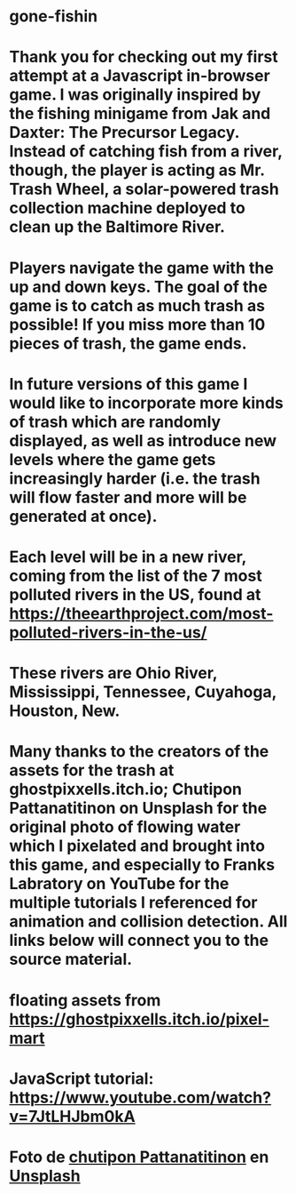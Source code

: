 # gone-fishin
# Thank you for checking out my first attempt at a Javascript in-browser game. I was originally inspired by the fishing minigame from Jak and Daxter: The Precursor Legacy. Instead of catching fish from a river, though, the player is acting as Mr. Trash Wheel, a solar-powered trash collection machine deployed to clean up the Baltimore River. 
# Players navigate the game with the up and down keys. The goal of the game is to catch as much trash as possible! If you miss more than 10 pieces of trash, the game ends. 
# In future versions of this game I would like to incorporate more kinds of trash which are randomly displayed, as well as introduce new levels where the game gets increasingly harder (i.e. the trash will flow faster and more will be generated at once). 
# Each level will be in a new river, coming from the list of the 7 most polluted rivers in the US, found at https://theearthproject.com/most-polluted-rivers-in-the-us/
# These rivers are Ohio River, Mississippi, Tennessee, Cuyahoga, Houston, New. 
# Many thanks to the creators of the assets for the trash at ghostpixxells.itch.io; Chutipon Pattanatitinon on Unsplash for the original photo of flowing water which I pixelated and brought into this game, and especially to Franks Labratory on YouTube for the multiple tutorials I referenced for animation and collision detection. All links below will connect you to the source material. 
# floating assets from https://ghostpixxells.itch.io/pixel-mart
# JavaScript tutorial: https://www.youtube.com/watch?v=7JtLHJbm0kA
# Foto de <a href="https://unsplash.com/@721y?utm_source=unsplash&utm_medium=referral&utm_content=creditCopyText">chutipon Pattanatitinon</a> en <a href="https://unsplash.com/es/fotos/fG4PYBDmAkI?utm_source=unsplash&utm_medium=referral&utm_content=creditCopyText">Unsplash</a>
  
